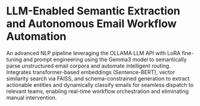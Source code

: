 # LLM-Enabled Semantic Extraction and Autonomous Email Workflow Automation

An advanced NLP pipeline leveraging the OLLAMA LLM API with LoRA fine-tuning and prompt engineering using the Gemma3 model to semantically parse unstructured email corpora and automate intelligent routing.
Integrates transformer-based embeddings (Sentence-BERT), vector similarity search via FAISS, and schema-constrained generation to extract actionable entities and dynamically classify emails for seamless dispatch to relevant teams, enabling real-time workflow orchestration and eliminating manual intervention.


